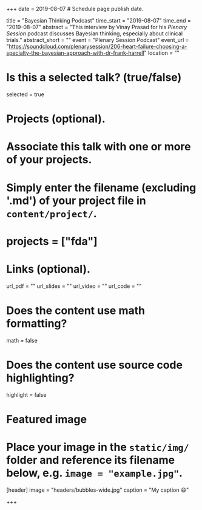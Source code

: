 +++
date = 2019-08-07  # Schedule page publish date.

title = "Bayesian Thinking Podcast"
time_start = "2019-08-07"
time_end   = "2019-08-07"
abstract = "This interview by Vinay Prasad for his <i>Plenary Session</i> podcast discusses Bayesian thinking, especially about clinical trials."
abstract_short = ""
event = "Plenary Session Podcast"
event_url = "https://soundcloud.com/plenarysession/206-heart-failure-choosing-a-specialty-the-bayesian-approach-with-dr-frank-harrell"
location = ""

# Is this a selected talk? (true/false)
selected = true

# Projects (optional).
#   Associate this talk with one or more of your projects.
#   Simply enter the filename (excluding '.md') of your project file in `content/project/`.
# projects = ["fda"]

# Links (optional).
url_pdf = ""
url_slides = ""
url_video = ""
url_code = ""

# Does the content use math formatting?
math = false

# Does the content use source code highlighting?
highlight = false

# Featured image
# Place your image in the `static/img/` folder and reference its filename below, e.g. `image = "example.jpg"`.
[header]
image = "headers/bubbles-wide.jpg"
caption = "My caption :smile:"

+++
